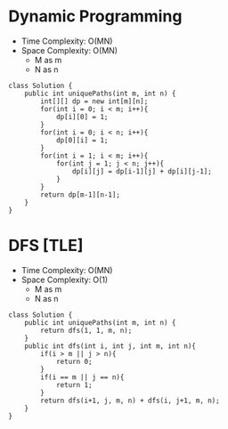 # Dynamic Programming
* Time Complexity: O(MN)
* Space Complexity: O(MN)
	* M as m
	* N as n
```
class Solution {
    public int uniquePaths(int m, int n) {
        int[][] dp = new int[m][n];
        for(int i = 0; i < m; i++){
            dp[i][0] = 1;
        }
        for(int i = 0; i < n; i++){
            dp[0][i] = 1;
        }
        for(int i = 1; i < m; i++){
            for(int j = 1; j < n; j++){
                dp[i][j] = dp[i-1][j] + dp[i][j-1];
            }
        }
        return dp[m-1][n-1];
    }
}
```
# DFS [TLE]
* Time Complexity: O(MN)
* Space Complexity: O(1)
	* M as m
	* N as n
```
class Solution {
    public int uniquePaths(int m, int n) {
        return dfs(1, 1, m, n);
    }
    public int dfs(int i, int j, int m, int n){
        if(i > m || j > n){
            return 0;
        }
        if(i == m || j == n){
            return 1;
        }
        return dfs(i+1, j, m, n) + dfs(i, j+1, m, n);
    }
}
```